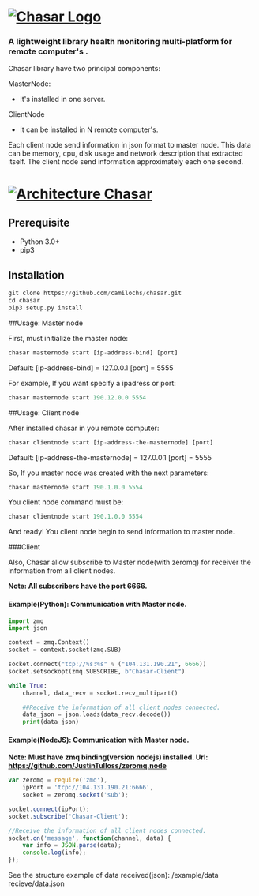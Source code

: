 
# [![Chasar Logo](http://104.131.190.21/img/chasar-logo.png)](https://github.com/camilochs/chasar)
### A lightweight library health monitoring multi-platform for remote computer's .

Chasar library have two principal components:

MasterNode:

*   It's installed in one server.

ClientNode

*   It can be installed in N remote computer's.


Each client node send information in json format to master node. This data can be memory, cpu, disk usage and
network description that extracted itself.
The client node send information approximately each one second.


# [![Architecture Chasar](http://104.131.190.21/img/architecture-chasar.png)](https://github.com/camilochs/chasar)

## Prerequisite

*   Python 3.0+
*   pip3

## Installation

```python
git clone https://github.com/camilochs/chasar.git
cd chasar
pip3 setup.py install

```

##Usage: Master node

First, must initialize the master node:

```js
chasar masternode start [ip-address-bind] [port]

```
Default:
[ip-address-bind] = 127.0.0.1
[port] = 5555

For example, If you want specify a ipadress or port:

```js
chasar masternode start 190.12.0.0 5554

```

##Usage: Client node

After installed chasar in you remote computer:

```js
chasar clientnode start [ip-address-the-masternode] [port]

```
Default:
[ip-address-the-masternode] = 127.0.0.1
[port] = 5555

So, If you master node was created with the next parameters:

```js
chasar masternode start 190.1.0.0 5554

```

You client node command must be:

```js
chasar clientnode start 190.1.0.0 5554

```
And ready! You client node begin to send information to master node.

###Client

Also, Chasar allow subscribe to Master node(with zeromq) for receiver the information from all client nodes.

**Note: All subscribers have the port 6666.**

#### Example(Python): Communication with Master node.

```python
import zmq
import json

context = zmq.Context()
socket = context.socket(zmq.SUB)

socket.connect("tcp://%s:%s" % ("104.131.190.21", 6666))
socket.setsockopt(zmq.SUBSCRIBE, b"Chasar-Client")

while True:
    channel, data_recv = socket.recv_multipart()

    ##Receive the information of all client nodes connected.
    data_json = json.loads(data_recv.decode())
    print(data_json)

```

#### Example(NodeJS): Communication with Master node.

**Note: Must have zmq binding(version nodejs) installed. Url: https://github.com/JustinTulloss/zeromq.node**

```js
var zeromq = require('zmq'),
    ipPort = 'tcp://104.131.190.21:6666',
    socket = zeromq.socket('sub');

socket.connect(ipPort);
socket.subscribe('Chasar-Client');

//Receive the information of all client nodes connected.
socket.on('message', function(channel, data) {
    var info = JSON.parse(data);
    console.log(info);
});

```

See the structure example of data received(json):
/example/data recieve/data.json


